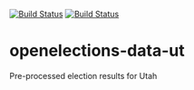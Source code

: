 [![Build Status](https://github.com/openelections/openelections-data-ut/actions/workflows/data_tests.yml/badge.svg?branch=master)](https://github.com/openelections/openelections-data-ut/actions)
[![Build Status](https://github.com/openelections/openelections-data-ut/actions/workflows/format_tests.yml/badge.svg?branch=master)](https://github.com/openelections/openelections-data-ut/actions)

# openelections-data-ut
Pre-processed election results for Utah
